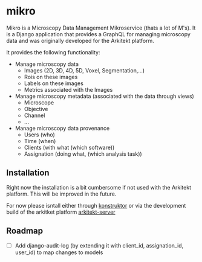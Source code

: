 # mikro

Mikro is a Microscopy Data Management Mikroservice (thats a lot of M's).
It is a Django application that provides a GraphQL for managing microscopy data
and was originally developed for the Arkitekt platform.

It provides the following functionality:

- Manage microscopy data
    - Images (2D, 3D, 4D, 5D, Voxel, Segmentation,...)
    - Rois on these images
    - Labels on these images
    - Metrics associated with the Images
- Manage microscopy metadata (associated with the data through views)
    - Microscope
    - Objective
    - Channel
    - ...
- Manage microscopy data provenance
    - Users (who)
    - Time (when)
    - Clients (with what (which software))
    - Assignation (doing what, (which analysis task))

## Installation

Right now the installation is a bit cumbersome if not used with the Arkitekt platform.
This will be improved in the future.

For now please isntall either through [konstruktor](https://github.com/jhnnsrs/konstruktor) or
via the development build of the arkitket platform [arkitekt-server](https://github.com/jhnnsrs/arkitekt-server)


## Roadmap

- [ ] Add django-audit-log (by extending it with client_id, assignation_id, user_id) to map changes to models